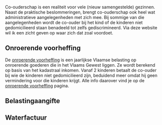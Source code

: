 Co-ouderschap is een realiteit voor vele (nieuw samengestelde) gezinnen.  Naast de praktische beslommeringen, brengt co-ouderschap ook heel wat administratieve aangelegenheden met zich mee.  Bij sommige van die aangelegenheden wordt de co-ouder bij het kind of de kinderen niet gedomicilieerd staan benadeeld tot zelfs gediscrimineerd.  Via deze website wil ik een zicht geven op waar zich dat zoal voordoet.

## Onroerende voorheffing
De [onroerende voorheffing](https://www.vlaanderen.be/onroerende-voorheffing) is een jaarlijkse Vlaamse belasting op onroerende goederen die in het Vlaams Gewest liggen. Ze wordt berekend op basis van het kadastraal inkomen.  Vanaf 2 kinderen betaalt de co-ouder bij wie de kinderen niet gedomicilieerd zijn, beduidend meer omdat hij geen vermindering voor die kinderen krijgt.  Alle info daarover vind je op de [onroerende voorheffing](./onroerende-voorheffing.html) pagina.

## Belastingaangifte

## Waterfactuur

